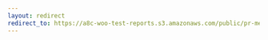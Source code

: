 ```yaml
---
layout: redirect
redirect_to: https://a8c-woo-test-reports.s3.amazonaws.com/public/pr-merge/43751/api/index.html
---
```

